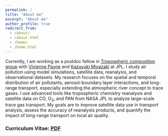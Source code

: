 ```yaml
---
permalink: /
title: "About me"
excerpt: "About me"
author_profile: true
redirect_from: 
  - /about/
  - /about.html
  - /home/
  - /home.html
---
```

Currently, I am working as a postdoc fellow in [Tropospheric composition group](https://science.jpl.nasa.gov/people/mrai/) with [Vivienne Payne](https://science.jpl.nasa.gov/people/vpayne/) and [Kazuyuki Miyazaki](https://science.jpl.nasa.gov/people/kmiyazak/) at JPL. I study air pollution using model simulations, satellite data, reanalysis, and observational datasets. My research focuses on the spatial and temporal distribution of air pollutants, aerosol-boundary layer interactions, and long-range transport, especially extending the atmospheric river concept to trace gases. I use advanced tools like tropospheric chemistry reanalysis and satellite data on CO, O$_3$, and PAN from NASA JPL to analyze large-scale trace gas transport. My goals are to improve satellite data use in transport analysis, assess the accuracy of reanalysis products, and quantify the impact of long-range transport on local air quality.


### Curriculum Vitae: [PDF](https://github.com/mukeshraeee/mukeshraeee.github.io/tree/master/files/Mukesh_CV.pdf) ###

